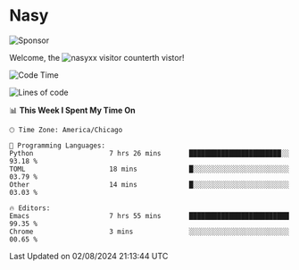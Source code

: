 # Nasy

<!--
<p align="center">
<img height="200" src="https://github-readme-stats.vercel.app/api?username=nasyxx&count_private=true&show_icons=true&theme=dracula&include_all_commits=true"/>
<img height="200" src="https://github-readme-stats.vercel.app/api/top-langs/?username=nasyxx&theme=dracula&hide=html,jupyter+notebook&count_private=true&show_icons=true"/>
</p>

  
----------------
-->

![Sponsor](https://img.shields.io/static/v1.svg?label=Sponsor&message=%E2%9D%A4&logo=GitHub&style=flat&color=pink)
 
Welcome, the ![nasyxx visitor counter](https://count.getloli.com/get/@nasyxx?theme=rule34)th vistor!
 
<!--START_SECTION:waka-->
![Code Time](http://img.shields.io/badge/Code%20Time-4%2C558%20hrs%2017%20mins-blue)

![Lines of code](https://img.shields.io/badge/From%20Hello%20World%20I%27ve%20Written-6.3%20million%20lines%20of%20code-blue)

📊 **This Week I Spent My Time On** 

```text
🕑︎ Time Zone: America/Chicago

💬 Programming Languages: 
Python                   7 hrs 26 mins       ███████████████████████░░   93.18 % 
TOML                     18 mins             █░░░░░░░░░░░░░░░░░░░░░░░░   03.79 % 
Other                    14 mins             █░░░░░░░░░░░░░░░░░░░░░░░░   03.03 % 

🔥 Editors: 
Emacs                    7 hrs 55 mins       █████████████████████████   99.35 % 
Chrome                   3 mins              ░░░░░░░░░░░░░░░░░░░░░░░░░   00.65 % 
```


 Last Updated on 02/08/2024 21:13:44 UTC
<!--END_SECTION:waka-->

<!-- ![visitors](https://visitor-badge.laobi.icu/badge?page_id=nasyxx.nasyxx) -->
